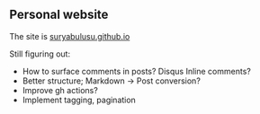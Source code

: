 ## Personal website

The site is [suryabulusu.github.io](suryabulusu.github.io)

Still figuring out:
* How to surface comments in posts? Disqus Inline comments?
* Better structure; Markdown -> Post conversion?
* Improve gh actions?
* Implement tagging, pagination
